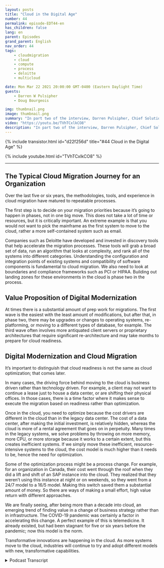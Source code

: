 ```yaml
---
layout: posts
title: "Cloud in the Digital Age"
number: 44
permalink: episode-EDT44-en
has_children: false
lang: en
parent: Episodes
grand_parent: English
nav_order: 44
tags:
    - cloudmigration
    - cloud
    - compute
    - process
    - deloitte
    - multicloud

date: Mon Mar 22 2021 20:00:00 GMT-0400 (Eastern Daylight Time)
guests:
    - Darren W Pulsipher
    - Doug Bourgeois

img: thumbnail.png
image: thumbnail.png
summary: "In part two of the interview, Darren Pulsipher, Chief Solution Architect, Intel, and Doug Bourgeois, Managing Director, GPS Cloud Strategy Leader, Deloitte, continue their discussion about the cloud migration."
video: "https://youtu.be/TVhTCxlkCO8"
description: "In part two of the interview, Darren Pulsipher, Chief Solution Architect, Intel, and Doug Bourgeois, Managing Director, GPS Cloud Strategy Leader, Deloitte, continue their discussion about the cloud migration."
---
```


<div>
{% include transistor.html id="d22f256d" title="#44 Cloud in the Digital Age" %}

{% include youtube.html id="TVhTCxlkCO8" %}
</div>

---

## The Typical Cloud Migration Journey for an Organization

Over the last five or six years, the methodologies, tools, and experience in cloud migration have matured to repeatable processes. 

The first step is to decide on your migration priorities because it’s going to happen in phases, not in one big move. This does not take a lot of time or resources, but it is critically important. An extreme example is that you would not want to pick the mainframe as the first system to move to the cloud, rather a more self-contained system such as email. 

Companies such as Deloitte have developed and invested in discovery tools that help accelerate the migration processes. These tools will grab a broad set of data, run an algorithm that looks at complexity, and rank all of the systems into different categories. Understanding the configuration and integration points of existing systems and compatibility of software components is fundamental to cloud migration. We also need to look at boundaries and compliance frameworks such as PCI or HIPAA. Building out landing zones for these environments in the cloud is phase two in the process. 

## Value Proposition of Digital Modernization

At times there is a substantial amount of prep work for migrations.  The first wave is the easiest with the least amount of modifications, but after that, in phase two, there may be upgrades or changes to operating systems, re-platforming, or moving to a different types of database, for example. The third wave often involves more antiquated client servers or proprietary architectures that require significant re-architecture and may take months to prepare for cloud readiness.

## Digital Modernization and Cloud Migration

It’s important to distinguish that cloud readiness is not the same as cloud optimization; that comes later. 

In many cases, the driving force behind moving to the cloud is business driven rather than technology driven. For example, a client may not want to continue a lease just to house a data center, or are shifting their physical offices. In those cases, there is a time factor where it makes sense to execute the migration based on readiness rather than optimization. 

Once in the cloud, you need to optimize because the cost drivers are different in the cloud than in the legacy data center. The cost of a data center, after making the initial investment, is relatively hidden, whereas the cloud is more of a rental agreement that goes on in perpetuity. Many times in the legacy systems, we solve problems by throwing on more memory, more CPU, or more storage because it works to a certain extent, but this creates inefficient systems. If we simply move these inefficient, resource-intensive systems to the cloud, the cost model is much higher than it needs to be, hence the need for optimization. 

Some of the optimization process might be a process change. For example, for an organization in Canada, their cost went through the roof when they did a lift and shift of an SAP instance into the cloud. They realized that they weren’t using this instance at night or on weekends, so they went from a 24/7 model to a 16/5 model. Making this switch saved them a substantial amount of money. So there are ways of making a small effort, high value return with different approaches. 

We are finally seeing, after being more than a decade into cloud, an emerging trend of finding value in a change of business strategy rather than in infrastructure.  The COVID-19 pandemic was certainly a factor in accelerating this change. A perfect example of this is telemedicine. It already existed, but had been stagnant for five or six years before the pandemic; now this model is the norm. 

Transformative innovations are happening in the cloud. As more systems move to the cloud, industries will continue to try and adopt different models with new, transformative capabilities. 



<details>
<summary> Podcast Transcript </summary>

<p></p>

</details>
